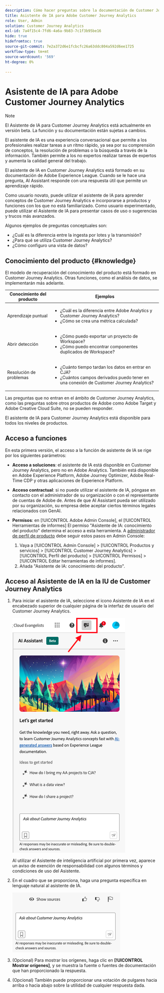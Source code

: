 ```yaml
---
description: Cómo hacer preguntas sobre la documentación de Customer Journey Analytics
title: Asistente de IA para Adobe Customer Journey Analytics
role: User, Admin
solution: Customer Journey Analytics
exl-id: 7a4f15c4-7fd6-4a6a-9b83-7c1f3b95be16
hide: true
hidefromtoc: true
source-git-commit: 7e2a372d6e1fcbcfc26a63ddc804a592d6ee1725
workflow-type: tm+mt
source-wordcount: '569'
ht-degree: 0%

---
```



# Asistente de IA para Adobe Customer Journey Analytics

>[!NOTE]
>
>El Asistente de IA para Customer Journey Analytics está actualmente en versión beta. La función y su documentación están sujetas a cambios.

El asistente de IA es una experiencia conversacional que permite a los profesionales realizar tareas a un ritmo rápido, ya sea por su comprensión de conceptos, la resolución de problemas o la búsqueda a través de la información. También permite a los no expertos realizar tareas de expertos y aumenta la calidad general del trabajo.

El asistente de IA en Customer Journey Analytics está formado en su documentación de Adobe Experience League. Cuando se le hace una pregunta, AI Assistant responde con una respuesta útil que permite un aprendizaje rápido.

Como usuario novato, puede utilizar el asistente de IA para aprender conceptos de Customer Journey Analytics e incorporarse a productos y funciones con los que no está familiarizado. Como usuario experimentado, puede utilizar el Asistente de IA para presentar casos de uso o sugerencias y trucos más avanzados.

Algunos ejemplos de preguntas conceptuales son:

* ¿Cuál es la diferencia entre la ingesta por lotes y la transmisión?
* ¿Para qué se utiliza Customer Journey Analytics?
* ¿Cómo configuro una vista de datos?

## Conocimiento del producto {#knowledge}

El modelo de recuperación del conocimiento del producto está formado en Customer Journey Analytics. Otras funciones, como el análisis de datos, se implementarán más adelante.

| Conocimiento del producto | Ejemplos |
| --- | --- |
| Aprendizaje puntual | <ul><li>¿Cuál es la diferencia entre Adobe Analytics y Customer Journey Analytics?</li><li>¿Cómo se crea una métrica calculada?</li></ul> |
| Abrir detección | <ul><li>¿Cómo puedo exportar un proyecto de Workspace?</li><li>¿Cómo puedo encontrar componentes duplicados de Workspace?</li></ul> |
| Resolución de problemas | <ul><li>¿Cuánto tiempo tardan los datos en entrar en CJA?</li><li>¿Cuántos campos derivados puedo tener en una conexión de Customer Journey Analytics?</li></ul> |

Las preguntas que no entran en el ámbito de Customer Journey Analytics, como las preguntas sobre otros productos de Adobe como Adobe Target y Adobe Creative Cloud Suite, no se pueden responder.

El asistente de IA para Customer Journey Analytics está disponible para todos los niveles de productos.

## Acceso a funciones

En esta primera versión, el acceso a la función de asistente de IA se rige por los siguientes parámetros:

* **Acceso a soluciones**: el asistente de IA está disponible en Customer Journey Analytics, pero no en Adobe Analytics. También está disponible en Adobe Experience Platform, Adobe Journey Optimizer, Adobe Real-Time CDP y otras aplicaciones de Experience Platform.

* **Acceso contractual**: si no puede utilizar el asistente de IA, póngase en contacto con el administrador de su organización o con el representante de cuentas de Adobe de. Antes de que AI Assistant pueda ser utilizado por su organización, su empresa debe aceptar ciertos términos legales relacionados con GenAI.

* **Permisos**: en [!UICONTROL Adobe Admin Console], el [!UICONTROL Herramientas de informes] El permiso &quot;Asistente de IA: conocimiento del producto&quot; determina el acceso a esta herramienta.
A [administrador de perfil de producto](https://helpx.adobe.com/es/enterprise/using/manage-product-profiles.html) debe seguir estos pasos en Admin Console:
   1. Vaya a [!UICONTROL Admin Console] > [!UICONTROL Productos y servicios] > [!UICONTROL Customer Journey Analytics] > [!UICONTROL Perfil del producto] > [!UICONTROL Permisos] > [!UICONTROL Editar herramientas de informes].
   1. Añada &quot;Asistente de IA: conocimiento del producto&quot;.

## Acceso al Asistente de IA en la IU de Customer Journey Analytics

1. Para iniciar el asistente de IA, seleccione el icono Asistente de IA en el encabezado superior de cualquier página de la interfaz de usuario del Customer Journey Analytics.

   ![Icono de asistente de IA](assets/ai-asst1.png)

   Al utilizar el Asistente de inteligencia artificial por primera vez, aparece un aviso de exención de responsabilidad con algunos términos y condiciones de uso del Asistente.

1. En el cuadro que se proporciona, haga una pregunta específica en lenguaje natural al asistente de IA.

   ![Cuadro de preguntas](assets/ai-asst2.png)

1. (Opcional) Para mostrar los orígenes, haga clic en **[!UICONTROL Mostrar orígenes]**, y se muestra la fuente o fuentes de documentación que han proporcionado la respuesta.

1. (Opcional) También puede proporcionar una votación de pulgares hacia arriba o hacia abajo sobre la utilidad de cualquier respuesta dada.
